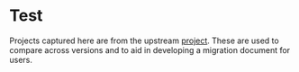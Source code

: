 # Test

Projects captured here are from the upstream [project](https://github.com/terraform-aws-modules/terraform-aws-vpc). These are used to compare across versions and to aid in developing a migration document for users.
